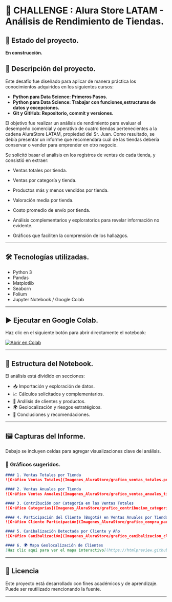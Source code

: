 # 📒 CHALLENGE : Alura Store LATAM - Análisis de Rendimiento de Tiendas.

## 🚧 Estado del proyecto. 
**En construcción.**  

## 📌 Descripción del proyecto.
Este desafío fue diseñado para aplicar de manera práctica los conocimientos adquiridos en los siguientes cursos:  
- **Python para Data Science: Primeros Pasos.**  
- **Python para Data Science: Trabajar con funciones,estructuras de datos y excepciones.**  
- **Git y GitHub: Repositorio, commit y versiones.**  

El objetivo fue realizar un análisis de rendimiento para evaluar el desempeño comercial y operativo de cuatro tiendas pertenecientes a la cadena AluraStore LATAM, propiedad del Sr. Juan. Como resultado, se debía presentar un informe que recomendara cuál de las tiendas debería conservar o vender para emprender en otro negocio. 

Se solicitó basar el análisis en los registros de ventas de cada tienda, y consistió en extraer:

- Ventas totales por tienda.

- Ventas por categoría y tienda.

- Productos más y menos vendidos por tienda.

- Valoración media por tienda.

- Costo promedio de envío por tienda.

- Análisis complementarios y exploratorios para revelar información no evidente.

- Gráficos que faciliten la comprensión de los hallazgos.

---

## 🛠️ Tecnologías utilizadas.

- Python 3
- Pandas
- Matplotlib
- Seaborn
- Folium
- Jupyter Notebook / Google Colab

---

## ▶️ Ejecutar en Google Colab.

Haz clic en el siguiente botón para abrir directamente el notebook:

[![Abrir en Colab](https://colab.research.google.com/assets/colab-badge.svg)](https://colab.research.google.com/github/EuniceGarcia503/Challenge1_AluraStore/blob/main/AluraStoreLatam_FINAL_informe_con_graficos.ipynb)

---

## 📁 Estructura del Notebook.

El análisis está dividido en secciones:

- 📥 Importación y exploración de datos.
- 📈 Cálculos solicitados y complementarios.
- 🧾 Análisis de clientes y productos.
- 🌍 Geolocalización y riesgos estratégicos.
- 📌 Conclusiones y recomendaciones.

---

## 🖼️ Capturas del Informe.

Debajo se incluyen celdas para agregar visualizaciones clave del análisis.

### 📸 Gráficos sugeridos.

```markdown
#### 1. Ventas Totales por Tienda
![Gráfico Ventas Totales](Imagenes_AluraStore/grafico_ventas_totales.png)

#### 2. Ventas Anuales por Tienda
![Gráfico Ventas Anuales](Imagenes_AluraStore/grafico_ventas_anuales_tienda.png)

#### 3. Contribución por Categoría en las Ventas Totales
![Gráfico Categorías](Imagenes_AluraStore/grafico_contribucion_categorias_tienda.png)

#### 4. Participación del Cliente (Bogotá) en Ventas Anuales por Tienda
![Gráfico Cliente Participación](Imagenes_AluraStore/grafico_compra_participacion_anual_tienda.png)

#### 5. Canibalización Detectada por Cliente y Año
![Gráfico Canibalización](Imagenes_AluraStore/grafico_canibalizacion_cliente_year.png)

#### 6. 🌍 Mapa Geolocalización de Clientes
[Haz clic aquí para ver el mapa interactivo](https://htmlpreview.github.io/?https://raw.githubusercontent.com/EuniceGarcia503/Challenge1_AluraStore/main/Imagenes_AluraStore/mapa_geolocalizacion_clientes.html)
```

---

## 📄 Licencia

Este proyecto está desarrollado con fines académicos y de aprendizaje. Puede ser reutilizado mencionando la fuente.

---
